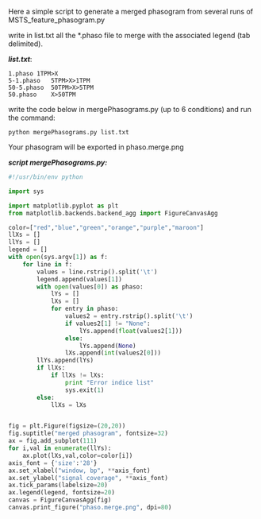 Here a simple script to generate a merged phasogram from several runs of MSTS_feature_phasogram.py 

write in list.txt all the *.phaso file to merge with the associated legend (tab delimited).

__*list.txt*__:

```
1.phaso	1TPM>X
5-1.phaso	5TPM>X>1TPM
50-5.phaso	50TPM>X>5TPM
50.phaso	X>50TPM
```

write the code below in mergePhasograms.py (up to 6 conditions) and run the command:

`python mergePhasograms.py list.txt`

Your phasogram will be exported in phaso.merge.png

__*script mergePhasograms.py:*__

```python
#!/usr/bin/env python

import sys

import matplotlib.pyplot as plt
from matplotlib.backends.backend_agg import FigureCanvasAgg

color=["red","blue","green","orange","purple","maroon"]
llXs = []
llYs = []
legend = []
with open(sys.argv[1]) as f:
    for line in f:
        values = line.rstrip().split('\t')
        legend.append(values[1])
        with open(values[0]) as phaso:
            lYs = []
            lXs = []
            for entry in phaso:
                values2 = entry.rstrip().split('\t')
                if values2[1] != "None":
                    lYs.append(float(values2[1]))
                else:
                    lYs.append(None)
                lXs.append(int(values2[0]))
        llYs.append(lYs)
        if llXs:
            if llXs != lXs:
                print "Error indice list"
                sys.exit(1) 
        else:
            llXs = lXs


fig = plt.Figure(figsize=(20,20))
fig.suptitle("merged phasogram", fontsize=32)
ax = fig.add_subplot(111)
for i,val in enumerate(llYs):
    ax.plot(lXs,val,color=color[i])
axis_font = {'size':'28'}
ax.set_xlabel("window, bp", **axis_font)
ax.set_ylabel("signal coverage", **axis_font)
ax.tick_params(labelsize=20)
ax.legend(legend, fontsize=20)
canvas = FigureCanvasAgg(fig)
canvas.print_figure("phaso.merge.png", dpi=80)
```
